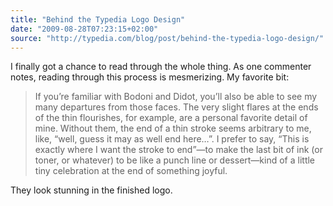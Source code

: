 ```yaml
---
title: "Behind the Typedia Logo Design"
date: "2009-08-28T07:23:15+02:00"
source: "http://typedia.com/blog/post/behind-the-typedia-logo-design/"
---
```


I finally got a chance to read through the whole thing. As one commenter notes, reading through this process is mesmerizing. My favorite bit:

> If you’re familiar with Bodoni and Didot, you’ll also be able to see my many departures from those faces. The very slight flares at the ends of the thin flourishes, for example, are a personal favorite detail of mine. Without them, the end of a thin stroke seems arbitrary to me, like, “well, guess it may as well end here…”. I prefer to say, “This is exactly where I want the stroke to end”—to make the last bit of ink (or toner, or whatever) to be like a punch line or dessert—kind of a little tiny celebration at the end of something joyful.

They look stunning in the finished logo.

